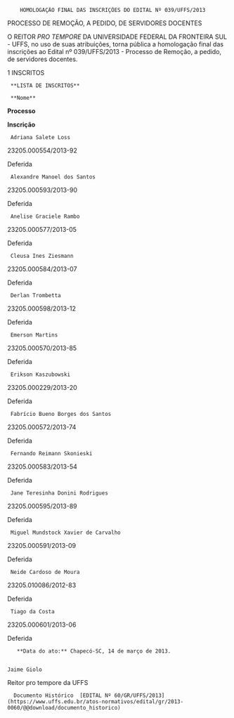         HOMOLOGAÇÃO FINAL DAS INSCRIÇÕES DO EDITAL Nº 039/UFFS/2013  

PROCESSO DE REMOÇÃO, A PEDIDO, DE SERVIDORES DOCENTES

 O REITOR *PRO TEMPORE* DA UNIVERSIDADE FEDERAL DA FRONTEIRA SUL - UFFS, no uso de suas atribuições, torna pública a homologação final das inscrições ao Edital nº 039/UFFS/2013 - Processo de Remoção, a pedido, de servidores docentes.

 1 INSCRITOS

     **LISTA DE INSCRITOS**

     **Nome**

   **Processo**

   **Inscrição**

     Adriana Salete Loss

   23205.000554/2013-92

   Deferida

     Alexandre Manoel dos Santos

   23205.000593/2013-90

   Deferida

     Anelise Graciele Rambo

   23205.000577/2013-05

   Deferida

     Cleusa Ines Ziesmann

   23205.000584/2013-07

   Deferida

     Derlan Trombetta

   23205.000598/2013-12

   Deferida

     Emerson Martins

   23205.000570/2013-85

   Deferida

     Erikson Kaszubowski

   23205.000229/2013-20

   Deferida

     Fabrício Bueno Borges dos Santos

   23205.000572/2013-74

   Deferida

     Fernando Reimann Skonieski

   23205.000583/2013-54

   Deferida

     Jane Teresinha Donini Rodrigues

   23205.000595/2013-89

   Deferida

     Miguel Mundstock Xavier de Carvalho

   23205.000591/2013-09

   Deferida

     Neide Cardoso de Moura

   23205.010086/2012-83

   Deferida

     Tiago da Costa

   23205.000601/2013-06

   Deferida

       **Data do ato:** Chapecó-SC, 14 de março de 2013.   
 

    Jaime Giolo   
 Reitor pro tempore da UFFS 

      Documento Histórico  [EDITAL Nº 60/GR/UFFS/2013](https://www.uffs.edu.br/atos-normativos/edital/gr/2013-0060/@@download/documento_historico)     
      